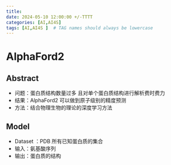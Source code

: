 ```yaml
---
title: 
date: 2024-05-10 12:00:00 +/-TTTT
categories: [AI,AI4S]
tags: [AI,AI4S ]  # TAG names should always be lowercase
---
```

# AlphaFord2
## Abstract
* 问题：蛋白质结构数量过多 且对单个蛋白质结构进行解析费时费力
* 结果：AlphaFord2 可以做到原子级别的精度预测
* 方法：结合物理生物的理论的深度学习方法

## Model
* Dataset ：PDB 所有已知蛋白质的集合
* 输入：氨基酸序列
* 输出：蛋白质的结构

